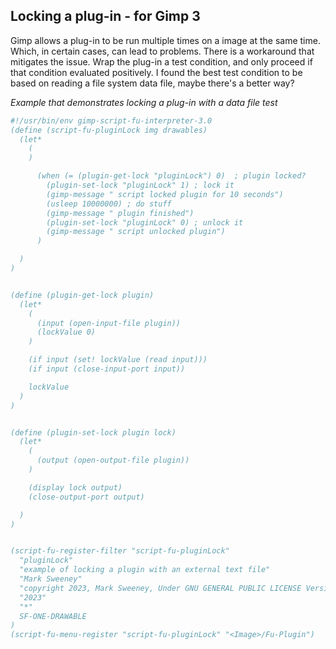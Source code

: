 ## Locking a plug-in - for Gimp 3

Gimp allows a plug-in to be run multiple times on a image at the same time.
Which, in certain cases, can lead to problems. There is a workaround that
mitigates the issue. Wrap the plug-in a test condition, and only proceed
if that condition evaluated positively. I found the best test condition to be
based on reading a file system data file, maybe there's a better way?

*Example that demonstrates locking a plug-in with a data file test*

```scheme
#!/usr/bin/env gimp-script-fu-interpreter-3.0
(define (script-fu-pluginLock img drawables) 
  (let*
    (
    )

      (when (= (plugin-get-lock "pluginLock") 0)  ; plugin locked?
        (plugin-set-lock "pluginLock" 1) ; lock it
        (gimp-message " script locked plugin for 10 seconds")
        (usleep 10000000) ; do stuff
        (gimp-message " plugin finished")
        (plugin-set-lock "pluginLock" 0) ; unlock it
        (gimp-message " script unlocked plugin")
      )

  )
)


(define (plugin-get-lock plugin) 
  (let*
    (
      (input (open-input-file plugin))
      (lockValue 0)
    )

    (if input (set! lockValue (read input)))
    (if input (close-input-port input))

    lockValue
  )
)


(define (plugin-set-lock plugin lock) 
  (let*
    (
      (output (open-output-file plugin))
    )

    (display lock output)
    (close-output-port output)

  )
)


(script-fu-register-filter "script-fu-pluginLock"
  "pluginLock" 
  "example of locking a plugin with an external text file" 
  "Mark Sweeney"
  "copyright 2023, Mark Sweeney, Under GNU GENERAL PUBLIC LICENSE Version 3"
  "2023"
  "*"
  SF-ONE-DRAWABLE
)
(script-fu-menu-register "script-fu-pluginLock" "<Image>/Fu-Plugin")


```